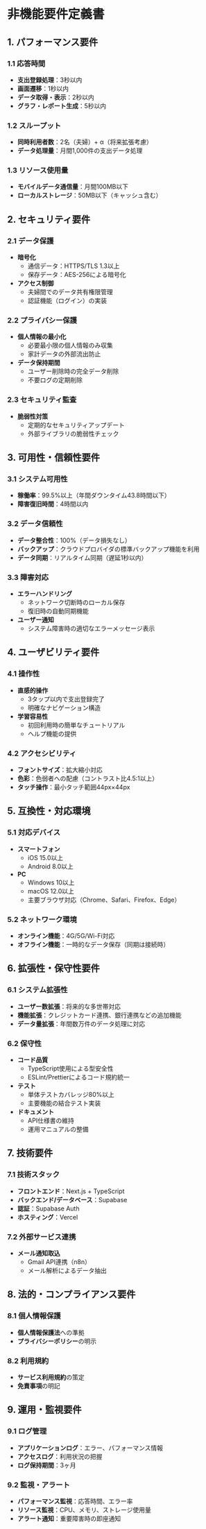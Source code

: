 # 非機能要件定義書

## 1. パフォーマンス要件

### 1.1 応答時間
- **支出登録処理**：3秒以内
- **画面遷移**：1秒以内
- **データ取得・表示**：2秒以内
- **グラフ・レポート生成**：5秒以内

### 1.2 スループット
- **同時利用者数**：2名（夫婦）+ α（将来拡張考慮）
- **データ処理量**：月間1,000件の支出データ処理

### 1.3 リソース使用量
- **モバイルデータ通信量**：月間100MB以下
- **ローカルストレージ**：50MB以下（キャッシュ含む）

## 2. セキュリティ要件

### 2.1 データ保護
- **暗号化**
  - 通信データ：HTTPS/TLS 1.3以上
  - 保存データ：AES-256による暗号化
- **アクセス制御**
  - 夫婦間でのデータ共有権限管理
  - 認証機能（ログイン）の実装

### 2.2 プライバシー保護
- **個人情報の最小化**
  - 必要最小限の個人情報のみ収集
  - 家計データの外部流出防止
- **データ保持期間**
  - ユーザー削除時の完全データ削除
  - 不要ログの定期削除

### 2.3 セキュリティ監査
- **脆弱性対策**
  - 定期的なセキュリティアップデート
  - 外部ライブラリの脆弱性チェック

## 3. 可用性・信頼性要件

### 3.1 システム可用性
- **稼働率**：99.5%以上（年間ダウンタイム43.8時間以下）
- **障害復旧時間**：4時間以内

### 3.2 データ信頼性
- **データ整合性**：100%（データ損失なし）
- **バックアップ**：クラウドプロバイダの標準バックアップ機能を利用
- **データ同期**：リアルタイム同期（遅延1秒以内）

### 3.3 障害対応
- **エラーハンドリング**
  - ネットワーク切断時のローカル保存
  - 復旧時の自動同期機能
- **ユーザー通知**
  - システム障害時の適切なエラーメッセージ表示

## 4. ユーザビリティ要件

### 4.1 操作性
- **直感的操作**
  - 3タップ以内で支出登録完了
  - 明確なナビゲーション構造
- **学習容易性**
  - 初回利用時の簡単なチュートリアル
  - ヘルプ機能の提供

### 4.2 アクセシビリティ
- **フォントサイズ**：拡大縮小対応
- **色彩**：色弱者への配慮（コントラスト比4.5:1以上）
- **タッチ操作**：最小タッチ範囲44px×44px

## 5. 互換性・対応環境

### 5.1 対応デバイス
- **スマートフォン**
  - iOS 15.0以上
  - Android 8.0以上
- **PC**
  - Windows 10以上
  - macOS 12.0以上
  - 主要ブラウザ対応（Chrome、Safari、Firefox、Edge）

### 5.2 ネットワーク環境
- **オンライン機能**：4G/5G/Wi-Fi対応
- **オフライン機能**：一時的なデータ保存（同期は接続時）

## 6. 拡張性・保守性要件

### 6.1 システム拡張性
- **ユーザー数拡張**：将来的な多世帯対応
- **機能拡張**：クレジットカード連携、銀行連携などの追加機能
- **データ量拡張**：年間数万件のデータ処理に対応

### 6.2 保守性
- **コード品質**
  - TypeScript使用による型安全性
  - ESLint/Prettierによるコード規約統一
- **テスト**
  - 単体テストカバレッジ80%以上
  - 主要機能の結合テスト実装
- **ドキュメント**
  - API仕様書の維持
  - 運用マニュアルの整備

## 7. 技術要件

### 7.1 技術スタック
- **フロントエンド**：Next.js + TypeScript
- **バックエンド/データベース**：Supabase
- **認証**：Supabase Auth
- **ホスティング**：Vercel

### 7.2 外部サービス連携
- **メール通知取込**
  - Gmail API連携（n8n）
  - メール解析によるデータ抽出

## 8. 法的・コンプライアンス要件

### 8.1 個人情報保護
- **個人情報保護法**への準拠
- **プライバシーポリシー**の明示

### 8.2 利用規約
- **サービス利用規約**の策定
- **免責事項**の明記

## 9. 運用・監視要件

### 9.1 ログ管理
- **アプリケーションログ**：エラー、パフォーマンス情報
- **アクセスログ**：利用状況の把握
- **ログ保持期間**：3ヶ月

### 9.2 監視・アラート
- **パフォーマンス監視**：応答時間、エラー率
- **リソース監視**：CPU、メモリ、ストレージ使用量
- **アラート通知**：重要障害時の即座通知